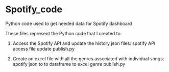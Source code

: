 # Spotify_code
Python code used to get needed data for Spotify dashboard

These files represent the Python code that I created to:

1.  Access the Spotify API and update the history json files:  spotify API access file update publish.py 

2.  Create an excel file with all the genres associated with individual songs: spotify json to to dataframe to excel genre publish.py



